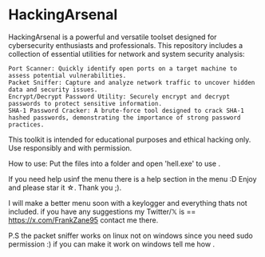 # HackingArsenal
HackingArsenal is a powerful and versatile toolset designed for cybersecurity enthusiasts and professionals. This repository includes a collection of essential utilities for network and system security analysis:


    Port Scanner: Quickly identify open ports on a target machine to assess potential vulnerabilities.
    Packet Sniffer: Capture and analyze network traffic to uncover hidden data and security issues.
    Encrypt/Decrypt Password Utility: Securely encrypt and decrypt passwords to protect sensitive information.
    SHA-1 Password Cracker: A brute-force tool designed to crack SHA-1 hashed passwords, demonstrating the importance of strong password practices.

This toolkit is intended for educational purposes and ethical hacking only. Use responsibly and with permission.


How to use:
Put the files into a folder and open 'hell.exe' to use .

If you need help usinf the menu there is a help section in the menu :D
Enjoy and please star it ☆. Thank you ;).

I will make a better menu soon with a keylogger and everything thats not included. if you have any suggestions my Twitter/𝕏 is == https://x.com/FrankZane95 
contact me there.

P.S the packet sniffer works on linux not on windows since you need sudo permission :) if you can make it work on windows tell me how .










